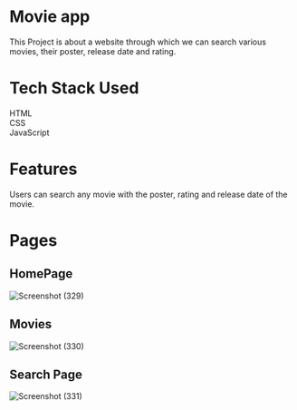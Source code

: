 # Movie app
This Project is about a website through which we can search various movies, their poster, release date and rating.

# Tech Stack Used

  HTML <br/>
  CSS  <br/>
  JavaScript
  
 # Features
 Users can search any movie with the poster, rating and release date of the movie.
 
 # Pages
  
  <h2>HomePage</h2>
  
  
 ![Screenshot (329)](https://github.com/Gangaram1998/movie-app/assets/108624797/281d5588-92e2-429f-92d5-70dec44d7732)

<h2>Movies</h2>

![Screenshot (330)](https://github.com/Gangaram1998/movie-app/assets/108624797/a0cff945-d14e-4458-ae52-6f12e6759b41)

<h2>Search Page </h2>

![Screenshot (331)](https://github.com/Gangaram1998/movie-app/assets/108624797/b20429da-90c3-4544-a5ad-ec5983177428)
